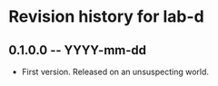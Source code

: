 # Revision history for lab-d

## 0.1.0.0  -- YYYY-mm-dd

* First version. Released on an unsuspecting world.
